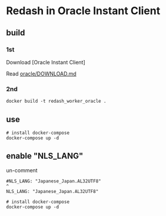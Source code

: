 # Redash in Oracle Instant Client


## build

### 1st

Download [Oracle Instant Client]

Read [oracle/DOWNLOAD.md](oracle/DOWNLOAD.md)

### 2nd

```
docker build -t redash_worker_oracle .
```

## use

```
# install docker-compose
docker-compose up -d
```

## enable "NLS_LANG"

un-comment
```
#NLS_LANG: "Japanese_Japan.AL32UTF8"
^
NLS_LANG: "Japanese_Japan.AL32UTF8"
```

```
# install docker-compose
docker-compose up -d
```
